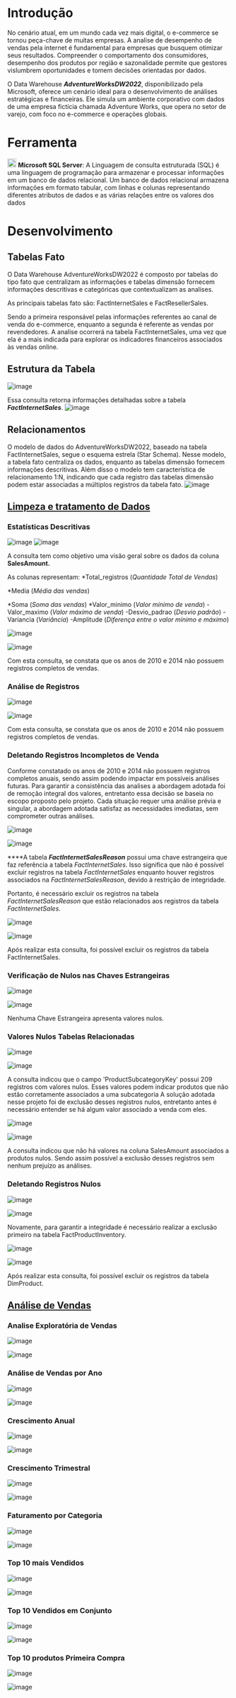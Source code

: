 # Introdução
No cenário atual, em um mundo cada vez mais digital, o e-commerce se tornou peça-chave de muitas empresas. A analise de desempenho de vendas pela internet é fundamental para empresas que busquem otimizar seus resultados. Compreender o comportamento dos consumidores, desempenho dos produtos por região e sazonalidade permite que gestores vislumbrem oportunidades e tomem decisões orientadas por dados.

O Data Warehouse ***AdventureWorksDW2022***, disponibilizado pela Microsoft, oferece um cenário ideal para o desenvolvimento de análises estratégicas e financeiras. Ele simula um ambiente corporativo com dados de uma empresa fictícia chamada Adventure Works, que opera no setor de varejo, com foco no e-commerce e operações globais.

# Ferramenta
<img
  src="https://64.media.tumblr.com/ec57a9abccbdfcfdd234a1d7ce60872e/1adc0a0257f98ada-4a/s540x810/dc16e674cca039859d5abecae9dbf71d1afbadd5.pnj" width="20" height="20" /> **Microsoft SQL Server**: A Linguagem de consulta estruturada (SQL) é uma linguagem de programação para armazenar e processar informações em um banco de dados relacional. Um banco de dados relacional armazena informações em formato tabular, com linhas e colunas representando diferentes atributos de dados e as várias relações entre os valores dos dados

# Desenvolvimento
## Tabelas Fato
O Data Warehouse AdventureWorksDW2022 é composto por tabelas do tipo fato que centralizam as informações e tabelas dimensão fornecem informações descritivas e categóricas que contextualizam as analises.

As principais tabelas fato são: FactInternetSales e FactResellerSales.

Sendo a primeira responsável pelas informações referentes ao canal de venda do e-commerce, enquanto a segunda é referente as vendas por revendedores.
A analise ocorrerá na tabela FactInternetSales, uma vez que ela é a mais indicada para explorar os indicadores financeiros associados às vendas online.

## Estrutura da Tabela
![image](https://github.com/user-attachments/assets/37ec0f99-7c3c-4aac-a5f3-14eaaba3b789)


Essa consulta retorna informações detalhadas sobre a tabela ***FactInternetSales***.
![image](https://github.com/user-attachments/assets/1dba6612-453e-4744-982e-7504354b9dba)

## Relacionamentos
O modelo de dados do AdventureWorksDW2022, baseado na tabela FactInternetSales, segue o esquema estrela (Star Schema).
Nesse modelo, a tabela fato centraliza os dados, enquanto as tabelas dimensão fornecem informações descritivas. Além disso o modelo tem característica de relacionamento 1:N, indicando que cada registro das tabelas dimensão podem estar associadas a múltiplos registros da tabela fato.
![image](https://github.com/user-attachments/assets/e067f97d-1379-4cd5-90eb-0883e5329079)

## [Limpeza e tratamento de Dados](https://github.com/OtavioBlini/AdventureWorksDW2022/blob/main/SQL/Tratamento%20de%20Dados.sql)
### Estatísticas Descritivas
![image](https://github.com/user-attachments/assets/aa5717b8-ef55-4e05-8423-008ee026e740)
![image](https://github.com/user-attachments/assets/5b93cfb6-7143-4c35-884e-935c9ba60d90)

A consulta tem como objetivo uma visão geral sobre os dados da coluna **SalesAmount.**

As colunas representam:
*Total_registros (*Quantidade Total de Vendas*)

*Media (*Média das vendas*)

*Soma (*Soma das vendas*)
*Valor_minimo (*Valor mínimo de venda*)
-Valor_maximo (*Valor máximo de venda*)
-Desvio_padrao (*Desvio padrão*)
-Variancia (*Variância*)
-Amplitude (*Diferença entre o valor mínimo e máximo*)

![image](https://github.com/user-attachments/assets/98f8c3b0-b1f7-41d5-8175-a09d212b393f)

![image](https://github.com/user-attachments/assets/fe621e1a-f60e-4330-bc60-cc2fb24b20b2)

Com esta consulta, se constata que os anos de 2010 e 2014 não possuem registros completos de vendas.

### Análise de Registros
![image](https://github.com/user-attachments/assets/23b0a308-a527-499b-8ede-4b7e45c7c31a)

![image](https://github.com/user-attachments/assets/214bb3f8-4e60-464c-8f5a-16942e4c53b8)

Com esta consulta, se constata que os anos de 2010 e 2014 não possuem registros completos de vendas.

### Deletando Registros Incompletos de Venda
Conforme constatado os anos de 2010 e 2014 não possuem registros completos anuais, sendo assim podendo impactar em possíveis análises futuras. Para garantir a consistência das analises a abordagem adotada foi de remoção integral dos valores, entretanto essa decisão se baseia no escopo proposto pelo projeto. Cada situação requer uma análise prévia e singular, a abordagem adotada satisfaz as necessidades imediatas, sem comprometer outras análises.

![image](https://github.com/user-attachments/assets/1dc8893a-62d3-45f9-8073-5dbb06cfa76d)

![image](https://github.com/user-attachments/assets/9e2beb7c-9f11-4d80-b62b-1d4bd223f150)

****A tabela ***FactInternetSalesReason*** possui uma chave estrangeira que faz referência a tabela *FactInternetSales*. Isso significa que não é possível excluir registros na tabela *FactInternetSales* enquanto houver registros associados na *FactInternetSalesReason*, devido à restrição de integridade.

Portanto, é necessário excluir os registros na tabela *FactInternetSalesReason* que estão relacionados aos registros da tabela *FactInternetSales*.

![image](https://github.com/user-attachments/assets/1dae82b4-374f-415e-8673-3cf89be11996)

![image](https://github.com/user-attachments/assets/af8caf38-cabb-4cc6-914f-057bf243d141)

Após realizar esta consulta, foi possível excluir os registros da tabela FactInternetSales.

### Verificação de Nulos nas Chaves Estrangeiras
![image](https://github.com/user-attachments/assets/909f0a75-d166-469c-9172-1546ec095272)

![image](https://github.com/user-attachments/assets/27ce43dc-a183-463f-9cc1-c3dc3e25a858)

Nenhuma Chave Estrangeira apresenta valores nulos.

### Valores Nulos Tabelas Relacionadas
![image](https://github.com/user-attachments/assets/a26e341f-8878-4f6d-b5b8-071f5690121d)

![image](https://github.com/user-attachments/assets/8864f8fc-7941-4970-89e2-7f40fae9da09)

A consulta indicou que o campo 'ProductSubcategoryKey' possui  209 registros com valores nulos. Esses valores podem indicar produtos que não estão corretamente associados a uma subcategoria
A solução adotada nesse projeto foi de exclusão desses registros nulos, entretanto antes é necessário entender se há algum valor associado a venda com eles.

![image](https://github.com/user-attachments/assets/bc29a77e-25b8-4af8-8739-c7d628542362)

![image](https://github.com/user-attachments/assets/12a9bf57-fa45-4226-aad8-ceb3e7026cbd)


A consulta indicou que não há valores na coluna SalesAmount associados a produtos nulos. Sendo assim possível a exclusão desses registros sem nenhum prejuízo as análises.

### Deletando Registros Nulos
![image](https://github.com/user-attachments/assets/f37c962c-cc42-4f0a-b542-2f488b17aa56)

![image](https://github.com/user-attachments/assets/b9240366-4e53-4e9c-a86d-bfd0b8f56ca8)


Novamente, para garantir a integridade é necessário realizar a exclusão primeiro na tabela FactProductInventory.

![image](https://github.com/user-attachments/assets/6925db6a-b618-497a-a7d4-c9de90b3b693)

![image](https://github.com/user-attachments/assets/521abeef-7015-4b64-aa9e-79cd3b28569b)

Após realizar esta consulta, foi possível excluir os registros da tabela DimProduct.

## [Análise de Vendas](https://github.com/OtavioBlini/AdventureWorksDW2022/blob/main/SQL/Vendas.sql)
### Analise Exploratória de Vendas
![image](https://github.com/user-attachments/assets/1793849b-7c96-4288-9bf7-dcb636bbeaba)

![image](https://github.com/user-attachments/assets/804bdbc4-05f1-4ec4-b4fa-95a18ebec514)

### Análise de Vendas por Ano
![image](https://github.com/user-attachments/assets/467e3655-a7e4-4dad-80e0-e7e1056bfd80)

![image](https://github.com/user-attachments/assets/2b0b9038-b0a3-4452-a261-363cd57e1e17)

### Crescimento Anual
![image](https://github.com/user-attachments/assets/f3033a98-d889-4620-a325-46c88f8f162e)

![image](https://github.com/user-attachments/assets/f2851748-3a85-48b7-8ce0-0548906e3379)

### Crescimento Trimestral
![image](https://github.com/user-attachments/assets/19828e98-e659-43ce-9329-737ac08d49ab)

![image](https://github.com/user-attachments/assets/0a9dfa8b-5d8a-498b-be40-535eaeb5ac95)

### Faturamento por Categoria
![image](https://github.com/user-attachments/assets/b833bcf1-ac98-40a1-bf65-5084aa510cd7)

![image](https://github.com/user-attachments/assets/9887b72b-e14a-4c8f-81ac-b9344395c29c)

### Top 10 mais Vendidos
![image](https://github.com/user-attachments/assets/bb9680d8-f8fa-4bd9-a692-e3604ac244e6)

![image](https://github.com/user-attachments/assets/d0ac585f-d675-4531-9c9e-44f5b143146b)

### Top 10 Vendidos em Conjunto
![image](https://github.com/user-attachments/assets/c923829f-59c0-4754-9fc2-205c05d3a3a0)

![image](https://github.com/user-attachments/assets/e3fe2471-5d78-4776-b3cd-4cc1ade1c81d)

### Top 10 produtos Primeira Compra
![image](https://github.com/user-attachments/assets/f1c4ce0d-ee27-473f-84be-6f7e89cc4c34)

![image](https://github.com/user-attachments/assets/f56197a4-5845-4239-ad3e-d77ccc8debd9)

